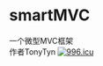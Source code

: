 # smartMVC
一个微型MVC框架  
作者TonyTyn
<a href="https://996.icu"><img src="https://img.shields.io/badge/link-996.icu-red.svg" alt="996.icu" /></a>
